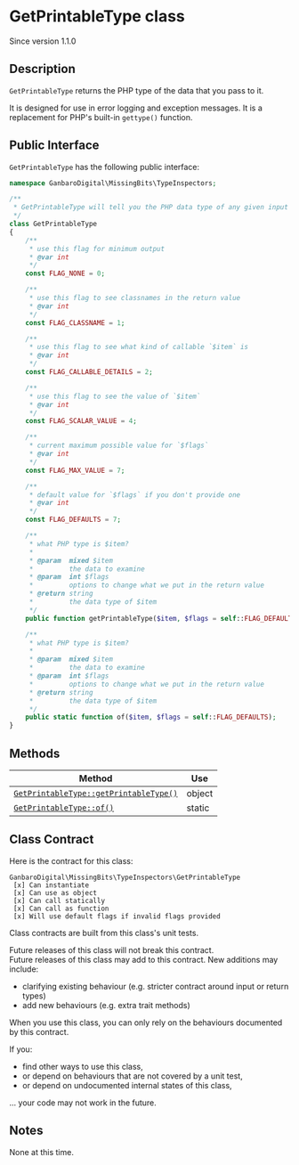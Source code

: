 # GetPrintableType class

<div class="callout info" markdown="1">
Since version 1.1.0
</div>

## Description

`GetPrintableType` returns the PHP type of the data that you pass to it.

It is designed for use in error logging and exception messages. It is a replacement for PHP's built-in `gettype()` function.

## Public Interface

`GetPrintableType` has the following public interface:

```php
namespace GanbaroDigital\MissingBits\TypeInspectors;

/**
 * GetPrintableType will tell you the PHP data type of any given input data.
 */
class GetPrintableType
{
    /**
     * use this flag for minimum output
     * @var int
     */
    const FLAG_NONE = 0;

    /**
     * use this flag to see classnames in the return value
     * @var int
     */
    const FLAG_CLASSNAME = 1;

    /**
     * use this flag to see what kind of callable `$item` is
     * @var int
     */
    const FLAG_CALLABLE_DETAILS = 2;

    /**
     * use this flag to see the value of `$item`
     * @var int
     */
    const FLAG_SCALAR_VALUE = 4;

    /**
     * current maximum possible value for `$flags`
     * @var int
     */
    const FLAG_MAX_VALUE = 7;

    /**
     * default value for `$flags` if you don't provide one
     * @var int
     */
    const FLAG_DEFAULTS = 7;

    /**
     * what PHP type is $item?
     *
     * @param  mixed $item
     *         the data to examine
     * @param  int $flags
     *         options to change what we put in the return value
     * @return string
     *         the data type of $item
     */
    public function getPrintableType($item, $flags = self::FLAG_DEFAULTS);

    /**
     * what PHP type is $item?
     *
     * @param  mixed $item
     *         the data to examine
     * @param  int $flags
     *         options to change what we put in the return value
     * @return string
     *         the data type of $item
     */
    public static function of($item, $flags = self::FLAG_DEFAULTS);
}
```

## Methods

Method | Use
-------|----
[`GetPrintableType::getPrintableType()`](GetPrintableType.getPrintableType.html) | object
[`GetPrintableType::of()`](GetPrintableType.of.html) | static

## Class Contract

Here is the contract for this class:

    GanbaroDigital\MissingBits\TypeInspectors\GetPrintableType
     [x] Can instantiate
     [x] Can use as object
     [x] Can call statically
     [x] Can call as function
     [x] Will use default flags if invalid flags provided

Class contracts are built from this class's unit tests.

<div class="callout success">
Future releases of this class will not break this contract.
</div>

<div class="callout info" markdown="1">
Future releases of this class may add to this contract. New additions may include:

* clarifying existing behaviour (e.g. stricter contract around input or return types)
* add new behaviours (e.g. extra trait methods)
</div>

<div class="callout warning" markdown="1">
When you use this class, you can only rely on the behaviours documented by this contract.

If you:

* find other ways to use this class,
* or depend on behaviours that are not covered by a unit test,
* or depend on undocumented internal states of this class,

... your code may not work in the future.
</div>

## Notes

None at this time.
